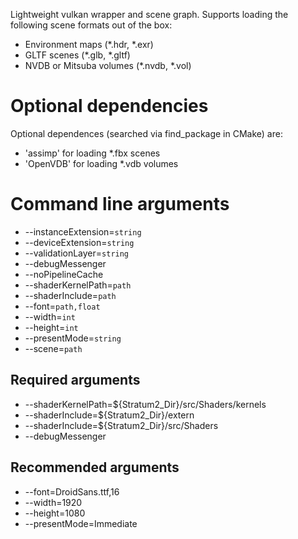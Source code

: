 Lightweight vulkan wrapper and scene graph. Supports loading the following scene formats out of the box:
* Environment maps (\*.hdr, \*.exr)
* GLTF scenes (\*.glb, \*.gltf)
* NVDB or Mitsuba volumes (\*.nvdb, \*.vol)

# Optional dependencies
Optional dependences (searched via find_package in CMake) are:
- 'assimp' for loading \*.fbx scenes
- 'OpenVDB' for loading \*.vdb volumes

# Command line arguments
* --instanceExtension=`string`
* --deviceExtension=`string`
* --validationLayer=`string`
* --debugMessenger
* --noPipelineCache
* --shaderKernelPath=`path`
* --shaderInclude=`path`
* --font=`path,float`
* --width=`int`
* --height=`int`
* --presentMode=`string`
* --scene=`path`

## Required arguments
* --shaderKernelPath=${Stratum2_Dir}/src/Shaders/kernels
* --shaderInclude=${Stratum2_Dir}/extern
* --shaderInclude=${Stratum2_Dir}/src/Shaders
* --debugMessenger

## Recommended arguments
* --font=DroidSans.ttf,16
* --width=1920
* --height=1080
* --presentMode=Immediate